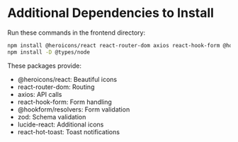 # Additional Dependencies to Install

Run these commands in the frontend directory:

```bash
npm install @heroicons/react react-router-dom axios react-hook-form @hookform/resolvers zod lucide-react react-hot-toast
npm install -D @types/node
```

These packages provide:
- @heroicons/react: Beautiful icons
- react-router-dom: Routing
- axios: API calls
- react-hook-form: Form handling
- @hookform/resolvers: Form validation
- zod: Schema validation
- lucide-react: Additional icons
- react-hot-toast: Toast notifications
